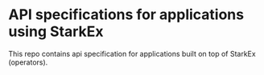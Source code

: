 # API specifications for applications using StarkEx

This repo contains api specification for applications built on top of StarkEx (operators).
